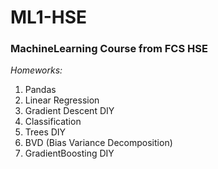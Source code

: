 # ML1-HSE
### MachineLearning Course from FCS HSE
_*Homeworks:*_
1. Pandas
2. Linear Regression
3. Gradient Descent DIY
4. Classification
5. Trees DIY
6. BVD (Bias Variance Decomposition)
7. GradientBoosting DIY
